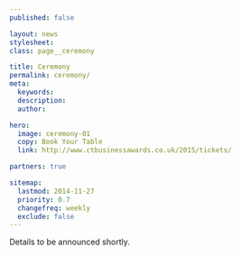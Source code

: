 ```yaml
---
published: false

layout: news
stylesheet:
class: page__ceremony

title: Ceremony
permalink: ceremony/
meta:
  keywords:
  description:
  author:

hero:
  image: ceremony-01
  copy: Book Your Table
  link: http://www.ctbusinessawards.co.uk/2015/tickets/

partners: true

sitemap:
  lastmod: 2014-11-27
  priority: 0.7
  changefreq: weekly
  exclude: false
---
```


Details to be announced shortly.
